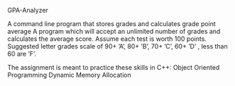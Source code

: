 GPA-Analyzer

  A command line program that stores grades and calculates grade point average
  A program which will accept an unlimited number of  grades and calculates the average score. Assume each test is worth
  100 points. Suggested letter grades scale of 90+ ’A’, 80+ ’B’, 70+ ’C’,
  60+ ’D’ , less than 60 are ’F’.


  The assignment is meant to practice these skills in C++:
  		Object Oriented Programming 
			Dynamic Memory Allocation
  
